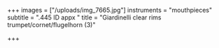 +++
images = ["/uploads/img_7665.jpg"]
instruments = "mouthpieces"
subtitle = ".445 ID appx "
title = "Giardinelli clear rims trumpet/cornet/flugelhorn (3)"

+++
